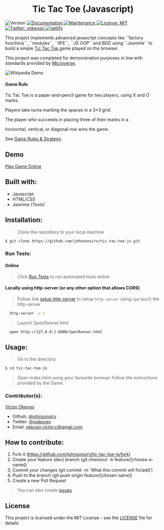 <h1 align="center">Tic Tac Toe (Javascript)</h1>
<p>
  <img alt="Version" src="https://img.shields.io/badge/version-1.0.0-blue.svg?cacheSeconds=2592000" />
  <a href="https://github.com/johnsonsirv/tic-tac-toe-js#readme" target="_blank">
    <img alt="Documentation" src="https://img.shields.io/badge/documentation-yes-brightgreen.svg" />
  </a>
  <a href="https://github.com/johnsonsirv/tic-tac-toe-js/graphs/commit-activity" target="_blank">
    <img alt="Maintenance" src="https://img.shields.io/badge/Maintained%3F-yes-green.svg" />
  </a>
  <a href="https://github.com/johnsonsirv/tic-tac-toe-js/blob/master/LICENSE" target="_blank">
    <img alt="License: MIT" src="https://img.shields.io/github/license/johnsonsirv/local-restaurant-page" />
  </a>
  <a href="https://twitter.com/vokeugo" target="_blank">
    <img alt="Twitter: vokeugo" src="https://img.shields.io/twitter/follow/vokeugo.svg?style=social" />
  </a>
  <a href="https://twitter.com/vokeugo" target="_blank">
    <img alt="netlify" src="https://api.netlify.com/api/v1/badges/c9424649-60c1-4860-aeb2-a1dfede32144/deploy-status" />
  </a>

<p> 
This project implements advanced javascript concepts like ``factory functions``, ``modules``, ``IIFE``, ``JS OOP`` and BDD using ``Jasmine`` to build a simple <a href="https://en.wikipedia.org/wiki/Tic-tac-toe"> Tic Tac Toe </a> game played on the browser.

This project was completed for demonstration purposes in line with standards provided by <a href="https://microverse.org/" target="_blank">Microverse</a>.

![Wikipedia Demo](https://upload.wikimedia.org/wikipedia/commons/thumb/3/32/Tic_tac_toe.svg/200px-Tic_tac_toe.svg.png)

<h4> Game Rule </h4>

Tic Tac Toe is a paper-and-pencil game for two players, using X and O marks.

Players take turns marking the spaces in a 3×3 grid.

The player who succeeds in placing three of their marks in a

horizontal, vertical, or diagonal row wins the game.

See [Game Rules & Strategy](https://en.wikipedia.org/wiki/Tic-tac-toe).

</P>

## Demo

[Play Game Online](https://js-tictactoe.netlify.com/)

## Built with:

- Javascript
- HTML/CSS
- Jasmine (Tests)

## Installation:

> Clone the repository to your local machine
```sh
$ git clone https://github.com/johnsonsirv/tic-tac-toe-js.git
```

### Run Tests:
#### Online
> Click [Run Tests](https://js-tictactoe.netlify.com/SpecRunner.html) to run automated tests online

#### Locally using http-server (or any other option that allows CORS)

> Follow link [setup http-server](https://www.npmjs.com/package/http-server) to setup ``http-server`` using ``npm``
> lauch the http-server

```sh
  http-server -c-1
```
> Launch SpecRunner.html
```sh
  open http://127.0.0.1:8080/SpecRunner.html
```

## Usage:

> Go to the directory

```sh
$ cd tic-tac-toe-js
```

> Open index.html using your favourite browser
> Follow the instructions provided by the Game.

### Contributor(s):

[Victor Okeugo](https://angel.co/u/victorokeugo/)

- Github: [@johnsonsirv](https://github.com/johnsonsirv)
- Twitter: [@vokeugo](https://twitter.com/@vokeugo/)
- Email: [okeugo.victor.c@gmail.com]()

## How to contribute:
1. Fork it (https://github.com/johnsonsirv/tic-tac-toe-js/fork)
2. Create your feature (dev) branch (git checkout -b feature/[choose-a-name])
3. Commit your changes (git commit -m 'What this commit will fix/add')
4. Push to the branch (git push origin feature/[chosen name])
5. Create a new Pull Request
> You can also create [issues](https://github.com/johnsonsirv/tic-tac-toe-js/issues)


## License

This project is licensed under the MIT License - see the [LICENSE](./LICENSE.md) file for details
